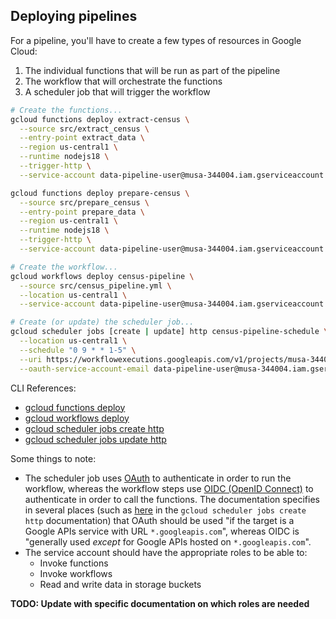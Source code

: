 ## Deploying pipelines

For a pipeline, you'll have to create a few types of resources in Google Cloud:
1.  The individual functions that will be run as part of the pipeline
2.  The workflow that will orchestrate the functions
3.  A scheduler job that will trigger the workflow

```bash
# Create the functions...
gcloud functions deploy extract-census \
  --source src/extract_census \
  --entry-point extract_data \
  --region us-central1 \
  --runtime nodejs18 \
  --trigger-http \
  --service-account data-pipeline-user@musa-344004.iam.gserviceaccount.com

gcloud functions deploy prepare-census \
  --source src/prepare_census \
  --entry-point prepare_data \
  --region us-central1 \
  --runtime nodejs18 \
  --trigger-http \
  --service-account data-pipeline-user@musa-344004.iam.gserviceaccount.com

# Create the workflow...
gcloud workflows deploy census-pipeline \
  --source src/census_pipeline.yml \
  --location us-central1 \
  --service-account data-pipeline-user@musa-344004.iam.gserviceaccount.com

# Create (or update) the scheduler job...
gcloud scheduler jobs [create | update] http census-pipeline-schedule \
  --location us-central1 \
  --schedule "0 9 * * 1-5" \
  --uri https://workflowexecutions.googleapis.com/v1/projects/musa-344004/locations/us-central1/workflows/census-pipeline/executions \
  --oauth-service-account-email data-pipeline-user@musa-344004.iam.gserviceaccount.com
```

CLI References:
- [gcloud functions deploy](https://cloud.google.com/sdk/gcloud/reference/functions/deploy)
- [gcloud workflows deploy](https://cloud.google.com/sdk/gcloud/reference/workflows/deploy)
- [gcloud scheduler jobs create http](https://cloud.google.com/sdk/gcloud/reference/scheduler/jobs/create/http)
- [gcloud scheduler jobs update http](https://cloud.google.com/sdk/gcloud/reference/scheduler/jobs/update/http)

Some things to note:
- The scheduler job uses [OAuth](https://en.wikipedia.org/wiki/OAuth) to authenticate in order to run the workflow, whereas the workflow steps use [OIDC (OpenID Connect)](https://en.wikipedia.org/wiki/OpenID#OpenID_Connect_(OIDC)) to authenticate in order to call the functions. The documentation specifies in several places (such as [here](https://cloud.google.com/sdk/gcloud/reference/scheduler/jobs/create/http#--oauth-service-account-email) in the `gcloud scheduler jobs create http` documentation) that OAuth should be used "if the target is a Google APIs service with URL `*.googleapis.com`", whereas OIDC is "generally used *except* for Google APIs hosted on `*.googleapis.com`".
- The service account should have the appropriate roles to be able to:
  - Invoke functions
  - Invoke workflows
  - Read and write data in storage buckets
  
**TODO: Update with specific documentation on which roles are needed**